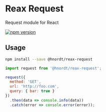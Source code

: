 # Reax Request

Request module for React

[![npm version](https://badge.fury.io/js/%40hnordt%2Freax-request.svg)](https://badge.fury.io/js/%40hnordt%2Freax-request)

## Usage

```sh
npm install --save @hnordt/reax-request
```

```jsx
import request from '@hnordt/reax-request';

request({
  method: 'GET',
  url: 'http://foo.com',
  query: { bar: true }
})
  .then(data => console.info(data))
  .catch(error => console.error(error));
```

